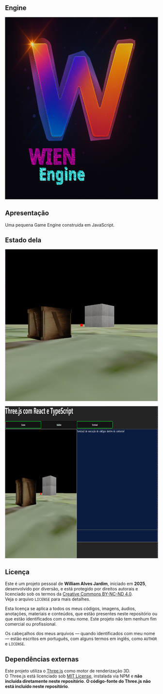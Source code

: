 ## Engine
<p align="center">
    <img src="./images/logo1024x1024-remaster.png" width="600px" height="600px" alt="Meu logo" />
</p>

## Apresentação
Uma pequena Game Engine construida em JavaScript.

## Estado dela
<p align="center">
    <img src="./images/demo.png" width="800px" height="500px" alt="Estado atual da Engine" />
</p>
<p align="center">
    <img src="./images/demo2.png" width="800px" height="500px" alt="Estado atual da Engine" />
</p>

## Licença
Este é um projeto pessoal de **William Alves Jardim**, iniciado em **2025**, desenvolvido por diversão, e está protegido por direitos autorais e licenciado sob os termos da [Creative Commons BY-NC-ND 4.0](https://creativecommons.org/licenses/by-nc-nd/4.0/).  
Veja o arquivo `LICENSE` para mais detalhes.

Esta licença se aplica a todos os meus códigos, imagens, áudios, anotações, materiais e conteúdos, que estão presentes neste repositório ou que estão identificados com o meu nome.
Este projeto não tem nenhum fim comercial ou profissional.

Os cabeçalhos dos meus arquivos — quando identificados com meu nome — estão escritos em português, com alguns termos em inglês, como `AUTHOR` e `LICENSE`.

## Dependências externas
Este projeto utiliza o [Three.js](https://threejs.org/) como motor de renderização 3D.  
O Three.js está licenciado sob [MIT License](https://github.com/mrdoob/three.js/blob/dev/LICENSE), instalada via NPM e **não incluída diretamente neste repositório**. **O código-fonte do Three.js não está incluído neste repositório**.



